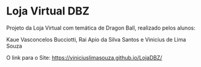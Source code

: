 # Loja Virtual DBZ
Projeto da Loja Virtual com temática de Dragon Ball, realizado pelos alunos:
<p>Kaue Vasconcelos Bucciotti, Rai Apio da Silva Santos e Vinicius de Lima Souza</p>

O link para o Site:
https://viniciuslimasouza.github.io/LojaDBZ/

